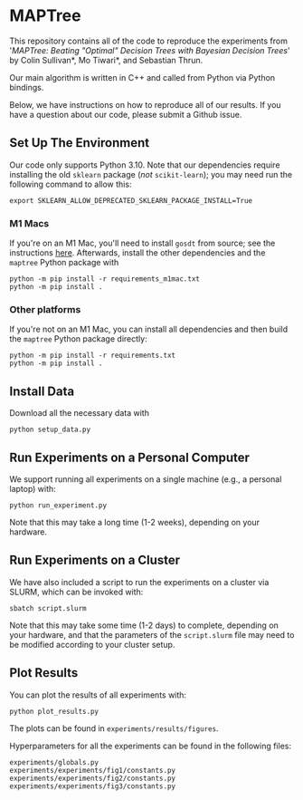 # MAPTree

This repository contains all of the code to reproduce the experiments from 
'_MAPTree: Beating "Optimal" Decision Trees with Bayesian Decision Trees_' 
by Colin Sullivan*, Mo Tiwari*, and Sebastian Thrun.

Our main algorithm is written in C++ and called from Python via Python bindings.

Below, we have instructions on how to reproduce all of our results.
If you have a question about our code, please submit a Github issue.

## Set Up The Environment

Our code only supports Python 3.10.
Note that our dependencies require installing the old `sklearn` package 
(_not_ `scikit-learn`); you may need run the following command to allow this:

```
export SKLEARN_ALLOW_DEPRECATED_SKLEARN_PACKAGE_INSTALL=True
```

### M1 Macs

If you're on an M1 Mac, you'll need to install `gosdt` from source; see the instructions 
[here](https://github.com/ubc-systopia/gosdt-guesses/blob/main/doc/build.md). Afterwards, install
the other dependencies and the `maptree` Python package with

```
python -m pip install -r requirements_m1mac.txt
python -m pip install .
```

### Other platforms

If you're not on an M1 Mac, you can install all dependencies and then build the `maptree` Python package directly:

```
python -m pip install -r requirements.txt
python -m pip install .
```

## Install Data

Download all the necessary data with

```
python setup_data.py
```

## Run Experiments on a Personal Computer

We support running all experiments on a single machine (e.g., a personal laptop) with:

```
python run_experiment.py
```

Note that this may take a long time (1-2 weeks), depending on your hardware.

## Run Experiments on a Cluster

We have also included a script to run the experiments on a cluster via SLURM, which can be invoked with:

```
sbatch script.slurm
```

Note that this may take some time (1-2 days) to complete, depending on your hardware, and that the 
parameters of the `script.slurm` file may need to be modified according to your cluster setup.

## Plot Results

You can plot the results of all experiments with:

```
python plot_results.py
```

The plots can be found in `experiments/results/figures`.

Hyperparameters for all the experiments can be found in the following files:
```
experiments/globals.py
experiments/experiments/fig1/constants.py
experiments/experiments/fig2/constants.py
experiments/experiments/fig3/constants.py
```